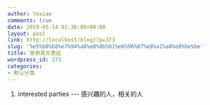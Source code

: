 ```yaml
---
author: lexiao
comments: true
date: 2019-05-14 01:36:09+00:00
layout: post
link: http://localhost/blog/?p=373
slug: '%e5%b8%b8%e7%94%a8%e8%8b%b1%e6%96%87%e8%a1%a8%e8%be%be'
title: 常用英文表达
wordpress_id: 373
categories:
- 默认分类
---
```


  1. interested parties --- 感兴趣的人，相关的人  

